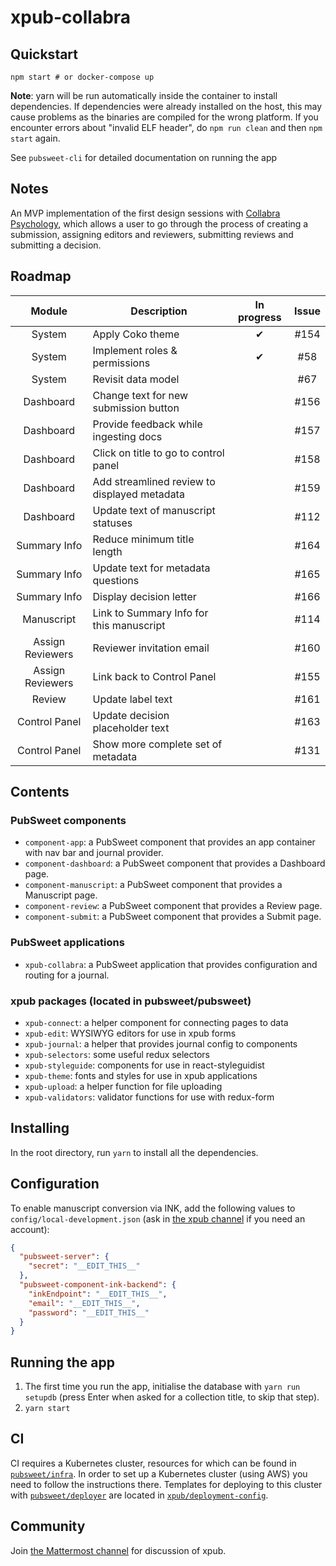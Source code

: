 # xpub-collabra  

## Quickstart

```
npm start # or docker-compose up
```

**Note**: yarn will be run automatically inside the container to install dependencies. If dependencies were already installed on the host, this may cause problems as the binaries are compiled for the wrong platform. If you encounter errors about "invalid ELF header", do `npm run clean` and then `npm start` again.

See `pubsweet-cli` for detailed documentation on running the app

## Notes

An MVP implementation of the first design sessions with [Collabra Psychology](https://www.collabra.org/), which allows a user to go through the process of creating a submission, assigning editors and reviewers, submitting reviews and submitting a decision.  

## Roadmap

|Module             |Description                                    |In progress    |Issue
|:---:              |---                                            |:---:          |:---:
|System             |Apply Coko theme                               |&#x2714;       |#154
|System             |Implement roles & permissions                  |&#x2714;       |#58
|System             |Revisit data model                             |               |#67
|Dashboard          |Change text for new submission button          |               |#156
|Dashboard          |Provide feedback while ingesting docs          |               |#157
|Dashboard          |Click on title to go to control panel          |               |#158
|Dashboard          |Add streamlined review to displayed metadata   |               |#159
|Dashboard          |Update text of manuscript statuses             |               |#112
|Summary Info       |Reduce minimum title length                    |               |#164
|Summary Info       |Update text for metadata questions             |               |#165
|Summary Info       |Display decision letter                        |               |#166
|Manuscript         |Link to Summary Info for this manuscript       |               |#114
|Assign Reviewers   |Reviewer invitation email                      |               |#160
|Assign Reviewers   |Link back to Control Panel                     |               |#155
|Review             |Update label text                              |               |#161
|Control Panel      |Update decision placeholder text               |               |#163
|Control Panel      |Show more complete set of metadata             |               |#131

## Contents

### PubSweet components

* `component-app`: a PubSweet component that provides an app container with nav bar and journal provider.
* `component-dashboard`: a PubSweet component that provides a Dashboard page.
* `component-manuscript`: a PubSweet component that provides a Manuscript page.
* `component-review`: a PubSweet component that provides a Review page.
* `component-submit`: a PubSweet component that provides a Submit page.

### PubSweet applications

* `xpub-collabra`: a PubSweet application that provides configuration and routing for a journal.

### xpub packages (located in pubsweet/pubsweet)

* `xpub-connect`: a helper component for connecting pages to data
* `xpub-edit`: WYSIWYG editors for use in xpub forms
* `xpub-journal`: a helper that provides journal config to components
* `xpub-selectors`: some useful redux selectors
* `xpub-styleguide`: components for use in react-styleguidist
* `xpub-theme`: fonts and styles for use in xpub applications
* `xpub-upload`: a helper function for file uploading
* `xpub-validators`: validator functions for use with redux-form

## Installing

In the root directory, run `yarn` to install all the dependencies.

## Configuration

To enable manuscript conversion via INK, add the following values to `config/local-development.json` (ask in [the xpub channel](https://mattermost.coko.foundation/coko/channels/xpub) if you need an account):

```json
{
  "pubsweet-server": {
    "secret": "__EDIT_THIS__"
  },
  "pubsweet-component-ink-backend": {
    "inkEndpoint": "__EDIT_THIS__",
    "email": "__EDIT_THIS__",
    "password": "__EDIT_THIS__"
  }
}
```

## Running the app

1. The first time you run the app, initialise the database with `yarn run setupdb` (press Enter when asked for a collection title, to skip that step).
2. `yarn start`

## CI

CI requires a Kubernetes cluster, resources for which can be found in [`pubsweet/infra`](https://gitlab.coko.foundation/pubsweet/infra). In order to set up a Kubernetes cluster (using AWS) you need to follow the instructions there. Templates for deploying to this cluster with [`pubsweet/deployer`](https://gitlab.coko.foundation/pubsweet/deployer) are located in [`xpub/deployment-config`](https://gitlab.coko.foundation/xpub/deployment-config).

## Community

Join [the Mattermost channel](https://mattermost.coko.foundation/coko/channels/xpub) for discussion of xpub.
